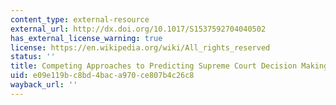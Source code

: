 ```yaml
---
content_type: external-resource
external_url: http://dx.doi.org/10.1017/S1537592704040502
has_external_license_warning: true
license: https://en.wikipedia.org/wiki/All_rights_reserved
status: ''
title: Competing Approaches to Predicting Supreme Court Decision Making
uid: e09e119b-c8bd-4bac-a970-ce807b4c26c8
wayback_url: ''
---
```

